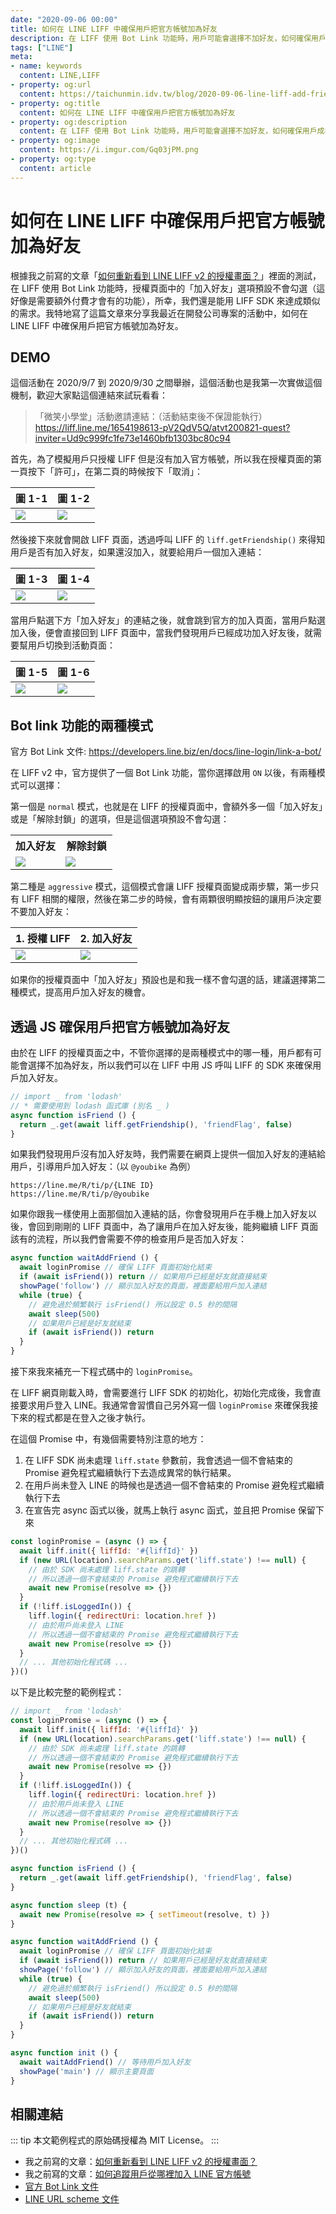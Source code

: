 ```yaml
---
date: "2020-09-06 00:00"
title: 如何在 LINE LIFF 中確保用戶把官方帳號加為好友
description: 在 LIFF 使用 Bot Link 功能時，用戶可能會選擇不加好友，如何確保用戶成為好友呢？
tags: ["LINE"]
meta:
- name: keywords
  content: LINE,LIFF
- property: og:url
  content: https://taichunmin.idv.tw/blog/2020-09-06-line-liff-add-friend.html
- property: og:title
  content: 如何在 LINE LIFF 中確保用戶把官方帳號加為好友
- property: og:description
  content: 在 LIFF 使用 Bot Link 功能時，用戶可能會選擇不加好友，如何確保用戶成為好友呢？
- property: og:image
  content: https://i.imgur.com/Gq03jPM.png
- property: og:type
  content: article
---
```


# 如何在 LINE LIFF 中確保用戶把官方帳號加為好友

根據我之前寫的文章「[如何重新看到 LINE LIFF v2 的授權畫面？](https://taichunmin.idv.tw/blog/2020-08-21-liff-unlink.html)」裡面的測試，在 LIFF 使用 Bot Link 功能時，授權頁面中的「加入好友」選項預設不會勾選（這好像是需要額外付費才會有的功能），所幸，我們還是能用 LIFF SDK 來達成類似的需求。我特地寫了這篇文章來分享我最近在開發公司專案的活動中，如何在 LINE LIFF 中確保用戶把官方帳號加為好友。

## DEMO

這個活動在 2020/9/7 到 2020/9/30 之間舉辦，這個活動也是我第一次實做這個機制，歡迎大家點這個連結來試玩看看：

> 「微笑小學堂」活動邀請連結：（活動結束後不保證能執行）
> https://liff.line.me/1654198613-pV2QdV5Q/atvt200821-quest?inviter=Ud9c999fc1fe73e1460bfb1303bc80c94

首先，為了模擬用戶只授權 LIFF 但是沒有加入官方帳號，所以我在授權頁面的第一頁按下「許可」，在第二頁的時候按下「取消」：

| 圖 1-1 | 圖 1-2 |
| -------- | -------- |
| ![](https://i.imgur.com/dVp4zXZ.jpg) | ![](https://i.imgur.com/dY9Bsis.jpg) |

然後接下來就會開啟 LIFF 頁面，透過呼叫 LIFF 的 `liff.getFriendship()` 來得知用戶是否有加入好友，如果還沒加入，就要給用戶一個加入連結：

| 圖 1-3 | 圖 1-4 |
| -------- | -------- |
| ![](https://i.imgur.com/hf0mbk3.jpg) | ![](https://i.imgur.com/hc0TVjl.jpg) |

當用戶點選下方「加入好友」的連結之後，就會跳到官方的加入頁面，當用戶點選加入後，便會直接回到 LIFF 頁面中，當我們發現用戶已經成功加入好友後，就需要幫用戶切換到活動頁面：

| 圖 1-5 | 圖 1-6 |
| -------- | -------- |
| ![](https://i.imgur.com/rTlwD3L.jpg) | ![](https://i.imgur.com/5ZnY9SD.jpg) |

## Bot link 功能的兩種模式

官方 Bot Link 文件: <https://developers.line.biz/en/docs/line-login/link-a-bot/>

在 LIFF v2 中，官方提供了一個 Bot Link 功能，當你選擇啟用 `ON` 以後，有兩種模式可以選擇：

第一個是 `normal` 模式，也就是在 LIFF 的授權頁面中，會額外多一個「加入好友」或是「解除封鎖」的選項，但是這個選項預設不會勾選：

<table class="text-center">
  <tr>
    <th style="width: 49%">加入好友</th>
    <th style="width: 51%">解除封鎖</th>
  </tr>
  <tr>
    <td><img src="https://i.imgur.com/3efsMmM.jpg"></td>
    <td><img src="https://i.imgur.com/fLWs8bq.png"></td>
  </tr>
</table>

第二種是 `aggressive` 模式，這個模式會讓 LIFF 授權頁面變成兩步驟，第一步只有 LIFF 相關的權限，然後在第二步的時候，會有兩顆很明顯按鈕的讓用戶決定要不要加入好友：

| 1. 授權 LIFF | 2. 加入好友 |
| -------- | -------- |
| ![](https://i.imgur.com/ZsSPohK.jpg) | ![](https://i.imgur.com/ATS81tV.jpg) |

如果你的授權頁面中「加入好友」預設也是和我一樣不會勾選的話，建議選擇第二種模式，提高用戶加入好友的機會。

## 透過 JS 確保用戶把官方帳號加為好友

由於在 LIFF 的授權頁面之中，不管你選擇的是兩種模式中的哪一種，用戶都有可能會選擇不加為好友，所以我們可以在 LIFF 中用 JS 呼叫 LIFF 的 SDK 來確保用戶加入好友。

```javascript
// import _ from 'lodash'
// * 需要使用到 lodash 函式庫 (別名 _ )
async function isFriend () {
  return _.get(await liff.getFriendship(), 'friendFlag', false)
}
```

如果我們發現用戶沒有加入好友時，我們需要在網頁上提供一個加入好友的連結給用戶，引導用戶加入好友：（以 `@youbike` 為例）

```
https://line.me/R/ti/p/{LINE ID}
https://line.me/R/ti/p/@youbike
```

如果你跟我一樣使用上面那個加入連結的話，你會發現用戶在手機上加入好友以後，會回到剛剛的 LIFF 頁面中，為了讓用戶在加入好友後，能夠繼續 LIFF 頁面該有的流程，所以我們會需要不停的檢查用戶是否加入好友：

```javascript
async function waitAddFriend () {
  await loginPromise // 確保 LIFF 頁面初始化結束
  if (await isFriend()) return // 如果用戶已經是好友就直接結束
  showPage('follow') // 顯示加入好友的頁面，裡面要給用戶加入連結
  while (true) {
    // 避免過於頻繁執行 isFriend() 所以設定 0.5 秒的間隔
    await sleep(500)
    // 如果用戶已經是好友就結束
    if (await isFriend()) return
  }
}
```

接下來我來補充一下程式碼中的 `loginPromise`。

在 LIFF 網頁剛載入時，會需要進行 LIFF SDK 的初始化，初始化完成後，我會直接要求用戶登入 LINE。我通常會習慣自己另外寫一個 `loginPromise` 來確保我接下來的程式都是在登入之後才執行。

在這個 Promise 中，有幾個需要特別注意的地方：

1. 在 LIFF SDK 尚未處理 `liff.state` 參數前，我會透過一個不會結束的 Promise 避免程式繼續執行下去造成異常的執行結果。
2. 在用戶尚未登入 LINE 的時候也是透過一個不會結束的 Promise 避免程式繼續執行下去
3. 在宣告完 async 函式以後，就馬上執行 async 函式，並且把 Promise 保留下來

```javascript
const loginPromise = (async () => {
  await liff.init({ liffId: '#{liffId}' })
  if (new URL(location).searchParams.get('liff.state') !== null) {
    // 由於 SDK 尚未處理 liff.state 的跳轉
    // 所以透過一個不會結束的 Promise 避免程式繼續執行下去
    await new Promise(resolve => {})
  }
  if (!liff.isLoggedIn()) {
    liff.login({ redirectUri: location.href })
    // 由於用戶尚未登入 LINE
    // 所以透過一個不會結束的 Promise 避免程式繼續執行下去
    await new Promise(resolve => {})
  }
  // ... 其他初始化程式碼 ...
})()
```

以下是比較完整的範例程式：

```javascript
// import _ from 'lodash'
const loginPromise = (async () => {
  await liff.init({ liffId: '#{liffId}' })
  if (new URL(location).searchParams.get('liff.state') !== null) {
    // 由於 SDK 尚未處理 liff.state 的跳轉
    // 所以透過一個不會結束的 Promise 避免程式繼續執行下去
    await new Promise(resolve => {})
  }
  if (!liff.isLoggedIn()) {
    liff.login({ redirectUri: location.href })
    // 由於用戶尚未登入 LINE
    // 所以透過一個不會結束的 Promise 避免程式繼續執行下去
    await new Promise(resolve => {})
  }
  // ... 其他初始化程式碼 ...
})()

async function isFriend () {
  return _.get(await liff.getFriendship(), 'friendFlag', false)
}

async function sleep (t) {
  await new Promise(resolve => { setTimeout(resolve, t) })
}

async function waitAddFriend () {
  await loginPromise // 確保 LIFF 頁面初始化結束
  if (await isFriend()) return // 如果用戶已經是好友就直接結束
  showPage('follow') // 顯示加入好友的頁面，裡面要給用戶加入連結
  while (true) {
    // 避免過於頻繁執行 isFriend() 所以設定 0.5 秒的間隔
    await sleep(500)
    // 如果用戶已經是好友就結束
    if (await isFriend()) return
  }
}

async function init () {
  await waitAddFriend() // 等待用戶加入好友
  showPage('main') // 顯示主要頁面
}
```

## 相關連結

::: tip
本文範例程式的原始碼授權為 MIT License。
:::

* 我之前寫的文章：[如何重新看到 LINE LIFF v2 的授權畫面？](https://taichunmin.idv.tw/blog/2020-08-21-liff-unlink.html)
* 我之前寫的文章：[如何追蹤用戶從哪裡加入 LINE 官方帳號](https://taichunmin.idv.tw/blog/2020-04-19-line-offical-account-referral.html)
* [官方 Bot Link 文件](https://developers.line.biz/en/docs/line-login/link-a-bot/)
* [LINE URL scheme 文件](https://developers.line.biz/en/docs/messaging-api/using-line-url-scheme/#sharing-line-official-account)
